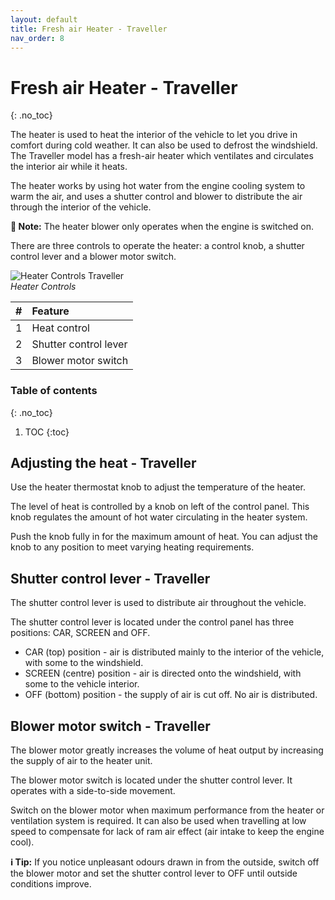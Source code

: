 ```yaml
---
layout: default
title: Fresh air Heater - Traveller
nav_order: 8
---
```


# Fresh air Heater - Traveller
{: .no_toc}

The heater is used to heat the interior of the vehicle to let you drive in comfort during cold weather. It can also be used to defrost the windshield. The Traveller model has a fresh-air heater which ventilates and circulates the interior air while it heats.

The heater works by using hot water from the engine cooling system to warm the air, and uses a shutter control and blower to distribute the air through the interior of the vehicle.

**📝 Note:** The heater blower only operates when the engine is switched on.

There are three controls to operate the heater: a control knob, a shutter control lever and a blower motor switch.

![Heater Controls Traveller](/assets/images/HeaterControlsTraveller.png)  
*Heater Controls*

| # | Feature |
|:--|:--------|
| 1 | Heat control |
| 2 | Shutter control lever |
| 3 | Blower motor switch |

### Table of contents
{: .no_toc}

1. TOC
{:toc}

## Adjusting the heat - Traveller

Use the heater thermostat knob to adjust the temperature of the heater.

The level of heat is controlled by a knob on left of the control panel. This knob regulates the amount of hot water circulating in the heater system.

Push the knob fully in for the maximum amount of heat. You can adjust the knob to any position to meet varying heating requirements.

## Shutter control lever - Traveller

The shutter control lever is used to distribute air throughout the vehicle.

The shutter control lever is located under the control panel has three positions: CAR, SCREEN and OFF.

- CAR (top) position - air is distributed mainly to the interior of the vehicle, with some to the windshield.
- SCREEN (centre) position - air is directed onto the windshield, with some to the vehicle interior.
- OFF (bottom) position - the supply of air is cut off. No air is distributed.

## Blower motor switch - Traveller

The blower motor greatly increases the volume of heat output by increasing the supply of air to the heater unit.

The blower motor switch is located under the shutter control lever. It operates with a side-to-side movement.

Switch on the blower motor when maximum performance from the heater or ventilation system is required. It can also be used when travelling at low speed to compensate for lack of ram air effect (air intake to keep the engine cool).

**ℹ️ Tip:** If you notice unpleasant odours drawn in from the outside, switch off the blower motor and set the shutter control lever to OFF until outside conditions improve.